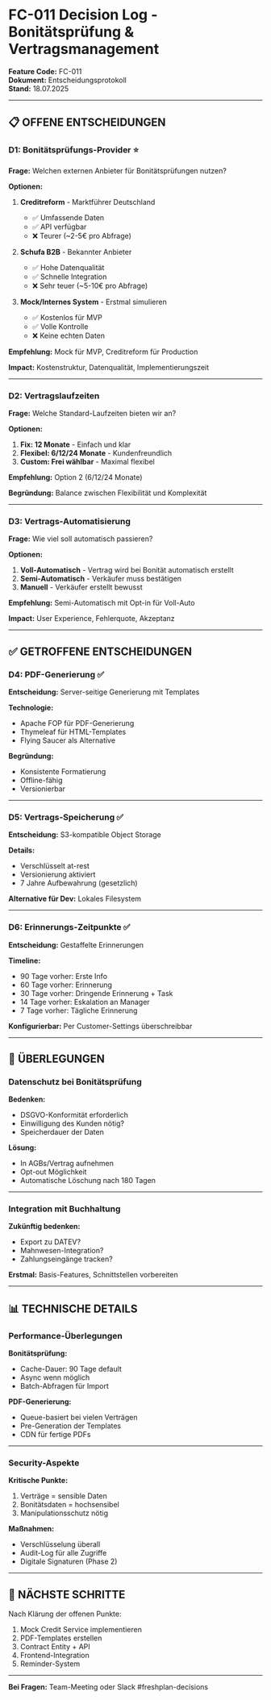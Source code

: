 # FC-011 Decision Log - Bonitätsprüfung & Vertragsmanagement

**Feature Code:** FC-011  
**Dokument:** Entscheidungsprotokoll  
**Stand:** 18.07.2025  

---

## 📋 OFFENE ENTSCHEIDUNGEN

### D1: Bonitätsprüfungs-Provider ⭐

**Frage:** Welchen externen Anbieter für Bonitätsprüfungen nutzen?

**Optionen:**
1. **Creditreform** - Marktführer Deutschland
   - ✅ Umfassende Daten
   - ✅ API verfügbar
   - ❌ Teurer (~2-5€ pro Abfrage)

2. **Schufa B2B** - Bekannter Anbieter
   - ✅ Hohe Datenqualität
   - ✅ Schnelle Integration
   - ❌ Sehr teuer (~5-10€ pro Abfrage)

3. **Mock/Internes System** - Erstmal simulieren
   - ✅ Kostenlos für MVP
   - ✅ Volle Kontrolle
   - ❌ Keine echten Daten

**Empfehlung:** Mock für MVP, Creditreform für Production

**Impact:** Kostenstruktur, Datenqualität, Implementierungszeit

---

### D2: Vertragslaufzeiten

**Frage:** Welche Standard-Laufzeiten bieten wir an?

**Optionen:**
1. **Fix: 12 Monate** - Einfach und klar
2. **Flexibel: 6/12/24 Monate** - Kundenfreundlich
3. **Custom: Frei wählbar** - Maximal flexibel

**Empfehlung:** Option 2 (6/12/24 Monate)

**Begründung:** Balance zwischen Flexibilität und Komplexität

---

### D3: Vertrags-Automatisierung

**Frage:** Wie viel soll automatisch passieren?

**Optionen:**
1. **Voll-Automatisch** - Vertrag wird bei Bonität automatisch erstellt
2. **Semi-Automatisch** - Verkäufer muss bestätigen
3. **Manuell** - Verkäufer erstellt bewusst

**Empfehlung:** Semi-Automatisch mit Opt-in für Voll-Auto

**Impact:** User Experience, Fehlerquote, Akzeptanz

---

## ✅ GETROFFENE ENTSCHEIDUNGEN

### D4: PDF-Generierung ✅

**Entscheidung:** Server-seitige Generierung mit Templates

**Technologie:** 
- Apache FOP für PDF-Generierung
- Thymeleaf für HTML-Templates
- Flying Saucer als Alternative

**Begründung:**
- Konsistente Formatierung
- Offline-fähig
- Versionierbar

---

### D5: Vertrags-Speicherung ✅

**Entscheidung:** S3-kompatible Object Storage

**Details:**
- Verschlüsselt at-rest
- Versionierung aktiviert
- 7 Jahre Aufbewahrung (gesetzlich)

**Alternative für Dev:** Lokales Filesystem

---

### D6: Erinnerungs-Zeitpunkte ✅

**Entscheidung:** Gestaffelte Erinnerungen

**Timeline:**
- 90 Tage vorher: Erste Info
- 60 Tage vorher: Erinnerung
- 30 Tage vorher: Dringende Erinnerung + Task
- 14 Tage vorher: Eskalation an Manager
- 7 Tage vorher: Tägliche Erinnerung

**Konfigurierbar:** Per Customer-Settings überschreibbar

---

## 🤔 ÜBERLEGUNGEN

### Datenschutz bei Bonitätsprüfung

**Bedenken:**
- DSGVO-Konformität erforderlich
- Einwilligung des Kunden nötig?
- Speicherdauer der Daten

**Lösung:**
- In AGBs/Vertrag aufnehmen
- Opt-out Möglichkeit
- Automatische Löschung nach 180 Tagen

---

### Integration mit Buchhaltung

**Zukünftig bedenken:**
- Export zu DATEV?
- Mahnwesen-Integration?
- Zahlungseingänge tracken?

**Erstmal:** Basis-Features, Schnittstellen vorbereiten

---

## 📊 TECHNISCHE DETAILS

### Performance-Überlegungen

**Bonitätsprüfung:**
- Cache-Dauer: 90 Tage default
- Async wenn möglich
- Batch-Abfragen für Import

**PDF-Generierung:**
- Queue-basiert bei vielen Verträgen
- Pre-Generation der Templates
- CDN für fertige PDFs

---

### Security-Aspekte

**Kritische Punkte:**
1. Verträge = sensible Daten
2. Bonitätsdaten = hochsensibel
3. Manipulationsschutz nötig

**Maßnahmen:**
- Verschlüsselung überall
- Audit-Log für alle Zugriffe
- Digitale Signaturen (Phase 2)

---

## 🎯 NÄCHSTE SCHRITTE

Nach Klärung der offenen Punkte:
1. Mock Credit Service implementieren
2. PDF-Templates erstellen
3. Contract Entity + API
4. Frontend-Integration
5. Reminder-System

---

**Bei Fragen:** Team-Meeting oder Slack #freshplan-decisions